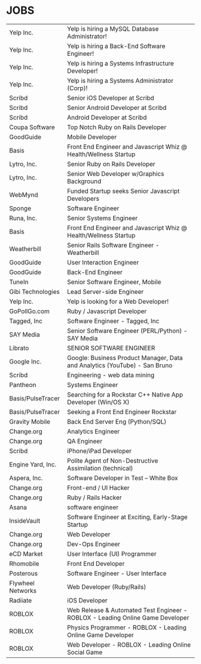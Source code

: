 # JOBS
<table><tr><td>Yelp Inc.</td><td>Yelp is hiring a MySQL Database Administrator!</td></tr>
<tr><td>Yelp Inc.</td><td>Yelp is hiring a Back-End Software Engineer!</td></tr>
<tr><td>Yelp Inc.</td><td>Yelp is hiring a Systems Infrastructure Developer!</td></tr>
<tr><td>Yelp Inc.</td><td>Yelp is hiring a Systems Administrator (Corp)!</td></tr>
<tr><td>Scribd</td><td>Senior iOS Developer at Scribd</td></tr>
<tr><td>Scribd</td><td>Senior Android Developer at Scribd</td></tr>
<tr><td>Scribd</td><td>Android Developer at Scribd</td></tr>
<tr><td>Coupa Software</td><td>Top Notch Ruby on Rails Developer</td></tr>
<tr><td>GoodGuide</td><td>Mobile Developer</td></tr>
<tr><td>Basis</td><td>Front End Engineer and Javascript Whiz @ Health/Wellness Startup</td></tr>
<tr><td>Lytro, Inc.</td><td>Senior Ruby on Rails Developer</td></tr>
<tr><td>Lytro, Inc.</td><td>Senior Web Developer w/Graphics Background</td></tr>
<tr><td>WebMynd</td><td>Funded Startup seeks Senior Javascript Developers</td></tr>
<tr><td>Sponge</td><td>Software Engineer</td></tr>
<tr><td>Runa, Inc.</td><td>Senior Systems Engineer</td></tr>
<tr><td>Basis</td><td>Front End Engineer and Javascript Whiz @ Health/Wellness Startup</td></tr>
<tr><td>Weatherbill</td><td>Senior Rails Software Engineer - Weatherbill</td></tr>
<tr><td>GoodGuide</td><td>User Interaction Engineer</td></tr>
<tr><td>GoodGuide</td><td>Back-End Engineer</td></tr>
<tr><td>TuneIn</td><td>Senior Software Engineer, Mobile</td></tr>
<tr><td>Gibi Technologies</td><td>Lead Server-side Engineer</td></tr>
<tr><td>Yelp Inc.</td><td>Yelp is looking for a Web Developer!</td></tr>
<tr><td>GoPollGo.com</td><td>Ruby / Javascript Developer</td></tr>
<tr><td>Tagged, Inc</td><td>Software Engineer - Tagged, Inc</td></tr>
<tr><td>SAY Media</td><td>Senior Software Engineer (PERL/Python) - SAY Media</td></tr>
<tr><td>Librato</td><td>SENIOR SOFTWARE ENGINEER  </td></tr>
<tr><td>Google Inc.</td><td>Google: Business Product Manager, Data and Analytics (YouTube) - San Bruno</td></tr>
<tr><td>Scribd</td><td>Engineering - web data mining </td></tr>
<tr><td>Pantheon</td><td>Systems Engineer</td></tr>
<tr><td>Basis/PulseTracer</td><td>Searching for a Rockstar C++ Native App Developer (Win/OS X)</td></tr>
<tr><td>Basis/PulseTracer</td><td>Seeking a Front End Engineer Rockstar</td></tr>
<tr><td>Gravity Mobile</td><td>Back End Server Eng (Python/SQL)</td></tr>
<tr><td>Change.org</td><td>Analytics Engineer</td></tr>
<tr><td>Change.org</td><td>QA Engineer</td></tr>
<tr><td>Scribd</td><td>iPhone/iPad Developer </td></tr>
<tr><td>Engine Yard, Inc.</td><td>Polite Agent of Non-Destructive Assimilation (technical)</td></tr>
<tr><td>Aspera, Inc.</td><td>Software Developer in Test – White Box</td></tr>
<tr><td>Change.org</td><td>Front-end / UI Hacker</td></tr>
<tr><td>Change.org</td><td>Ruby / Rails Hacker</td></tr>
<tr><td>Asana</td><td>software engineer</td></tr>
<tr><td>InsideVault</td><td>Software Engineer at Exciting, Early-Stage Startup</td></tr>
<tr><td>Change.org</td><td>Web Developer</td></tr>
<tr><td>Change.org</td><td>Dev-Ops Engineer</td></tr>
<tr><td>eCD Market</td><td>User Interface (UI) Programmer</td></tr>
<tr><td>Rhomobile</td><td>Front End Developer</td></tr>
<tr><td>Posterous</td><td>Software Engineer - User Interface</td></tr>
<tr><td>Flywheel Networks</td><td>Web Developer (Ruby/Rails)</td></tr>
<tr><td>Radiiate</td><td>iOS Developer</td></tr>
<tr><td>ROBLOX</td><td>Web Release & Automated Test Engineer - ROBLOX - Leading Online Game Developer</td></tr>
<tr><td>ROBLOX</td><td>Physics Programmer - ROBLOX - Leading Online Game Developer </td></tr>
<tr><td>ROBLOX</td><td>Web Developer - ROBLOX - Leading Online Social Game</td></tr>
<table>